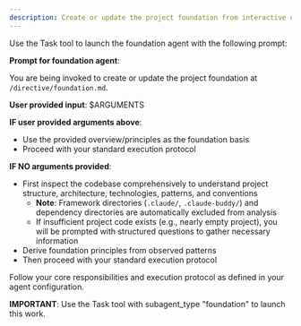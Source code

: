 ```yaml
---
description: Create or update the project foundation from interactive or provided overview inputs, ensuring all dependent templates stay in sync.
---
```


Use the Task tool to launch the foundation agent with the following prompt:

**Prompt for foundation agent**:

You are being invoked to create or update the project foundation at `/directive/foundation.md`.

**User provided input**: $ARGUMENTS

**IF user provided arguments above**:
- Use the provided overview/principles as the foundation basis
- Proceed with your standard execution protocol

**IF NO arguments provided**:
- First inspect the codebase comprehensively to understand project structure, architecture, technologies, patterns, and conventions
  - **Note**: Framework directories (`.claude/`, `.claude-buddy/`) and dependency directories are automatically excluded from analysis
  - If insufficient project code exists (e.g., nearly empty project), you will be prompted with structured questions to gather necessary information
- Derive foundation principles from observed patterns
- Then proceed with your standard execution protocol

Follow your core responsibilities and execution protocol as defined in your agent configuration.

**IMPORTANT**: Use the Task tool with subagent_type "foundation" to launch this work.
